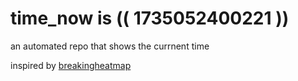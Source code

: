 # time_now is (( 1735052400221 ))

an automated repo that shows the currnent time

inspired by [breakingheatmap](https://github.com/breakingheatmap/breakingheatmap)